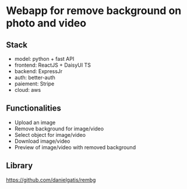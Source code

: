 # Webapp for remove background on photo and video

## Stack

- model: python + fast API
- frontend: ReactJS + DaisyUI TS
- backend: ExpressJr
- auth: better-auth
- paiement: Stripe
- cloud: aws

## Functionalities
- Upload an image
- Remove background for image/video
- Select object for image/video
- Download image/video
- Preview of image/video with removed background

## Library
https://github.com/danielgatis/rembg
